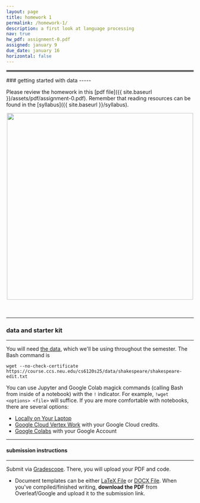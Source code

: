 ```yaml
---
layout: page
title: homework 1
permalink: /homework-1/
description: a first look at language processing
nav: true
hw_pdf: assignment-0.pdf
assigned: january 9
due_date: january 16
horizontal: false
---
```


<hr style="border:2px solid gray">
### getting started with data
-----

Please review the homework in this [pdf file]({{ site.baseurl }}/assets/pdf/assignment-0.pdf). Remember that reading resources can be found in the [syllabus]({{ site.baseurl }}/syllabus).

<center>
<img src="https://imageio.forbes.com/specials-images/imageserve/66abc4cf8c5342c38fdb1e00/0x0.jpg" width="500" height="auto">
</center>
<br>
<br>

-----
### data and starter kit
-----

You will need [the data](https://course.ccs.neu.edu/cs6120s25/data/shakespeare/), which we'll be using throughout the semester. The Bash command is

```
wget --no-check-certificate https://course.ccs.neu.edu/cs6120s25/data/shakespeare/shakespeare-edit.txt
```

You can use Jupyter and Google Colab magick commands (calling Bash from inside of a notebook) with the `!` indicator. For example, `!wget <options> <file>` will suffice. If you are more comfortable with notebooks, there are several options:

* [Locally on Your Laptop](https://jupyter.org/install)
* [Google Cloud Vertex Work](https://console.cloud.google.com/vertex-ai/workbench) with your Google Cloud credits. 
* [Google Colabs](https://colab.research.google.com/) with your Google Account

  

-----
#### submission instructions
-----

Submit via [Gradescope](https://www.gradescope.com/courses/930780). There, you will upload your PDF and code.

* Document templates can be either [LaTeX File](https://www.overleaf.com/read/gbwryydmdjhv) or [DOCX File](https://docs.google.com/document/d/1Q8fpJo-gF_L0_TwUdw5E7x7faOAStK4n). When you've compiled/finished writing, **download the PDF** from Overleaf/Google and upload it to the submission link.


<!--
<br><br><br>
<hr style="border:2px solid gray">
#### project checkpoint
-----

Each week, there will be a checkpoint for you project so that you are on track to turn in the project at the end of the semester. In your homework this week, you will

* start surveying the available data (preferably *outside* of Kaggle). List three interesting datasets here.
* start introducing yourself to your classmates and seeing whether or not you'd like to form a team. List the names of three classmates that you've met.
-->
